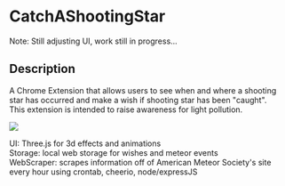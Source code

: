 # CatchAShootingStar

Note: Still adjusting UI, work still in progress...

## Description
A Chrome Extension that allows users to see when and where a shooting star has occurred and make a wish if shooting star has been "caught". <br>
This extension is intended to raise awareness for light pollution.

<img src = "images/catchStar_1.jpg">

UI: Three.js for 3d effects and animations <br>
Storage: local web storage for wishes and meteor events <br>
WebScraper: scrapes information off of American Meteor Society's site every hour using crontab, cheerio, node/expressJS <br>
